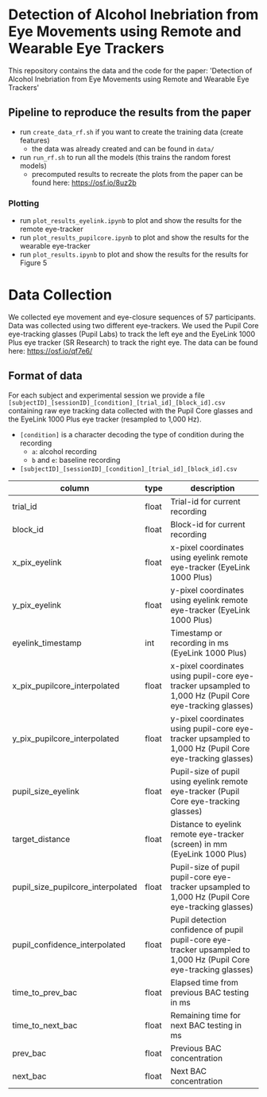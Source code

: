 # Detection of Alcohol Inebriation from Eye Movements using Remote and Wearable Eye Trackers
This repository contains the data and the code for the paper: 'Detection of Alcohol Inebriation from Eye Movements using Remote and Wearable Eye Trackers'
## Pipeline to reproduce the results from the paper
* run ```create_data_rf.sh``` if you want to create the training data (create features)
    * the data was already created and can be found in ```data/```
* run ```run_rf.sh``` to run all the models (this trains the random forest models)
	* precomputed results to recreate the plots from the paper can be found here: https://osf.io/8uz2b
 
### Plotting
* run ```plot_results_eyelink.ipynb``` to plot and show the results for the remote eye-tracker
* run ```plot_results_pupilcore.ipynb``` to plot and show the results for the wearable eye-tracker
* run ```plot_results.ipynb``` to plot and show the results for the results for Figure 5


# Data Collection
We collected eye movement and eye-closure sequences of 57 participants. Data was collected using two different eye-trackers. We used the Pupil Core eye-tracking glasses (Pupil Labs) to track the left eye and the EyeLink 1000 Plus eye tracker (SR Research) to track the right eye. The data can be found here: https://osf.io/qf7e6/

## Format of data
For each subject and experimental session we provide a file ```[subjectID]_[sessionID]_[condition]_[trial_id]_[block_id].csv``` containing raw eye tracking data collected with the Pupil Core glasses and the EyeLink 1000 Plus eye tracker (resampled to 1,000 Hz).
* ```[condition]``` is a character decoding the type of condition during the recording
  * ```a```: alcohol recording
  * ```b``` and ```e```: baseline recording
* ```[subjectID]_[sessionID]_[condition]_[trial_id]_[block_id].csv```

| column  | type | description|
| ------------- | ------------- | ------------- |
| trial_id      | float       | Trial-id for current recording   |
| block_id   | float        | Block-id for current recording      |
|x_pix_eyelink | float |x-pixel coordinates using eyelink remote eye-tracker (EyeLink 1000 Plus)|
|y_pix_eyelink | float | y-pixel coordinates using eyelink remote eye-tracker (EyeLink 1000 Plus)|
|eyelink_timestamp | int |Timestamp or recording in ms (EyeLink 1000 Plus)|
|x_pix_pupilcore_interpolated | float | x-pixel coordinates using pupil-core eye-tracker upsampled to 1,000 Hz (Pupil Core eye-tracking glasses) |
|y_pix_pupilcore_interpolated | float | y-pixel coordinates using pupil-core eye-tracker upsampled to 1,000 Hz (Pupil Core eye-tracking glasses)|
|pupil_size_eyelink | float | Pupil-size of pupil using eyelink remote eye-tracker (Pupil Core eye-tracking glasses)|
|target_distance | float | Distance to eyelink remote eye-tracker (screen) in mm (EyeLink 1000 Plus)|
|pupil_size_pupilcore_interpolated | float | Pupil-size of pupil pupil-core eye-tracker upsampled to 1,000 Hz (Pupil Core eye-tracking glasses)|
|pupil_confidence_interpolated | float | Pupil detection confidence of pupil pupil-core eye-tracker upsampled to 1,000 Hz (Pupil Core eye-tracking glasses)|
| time_to_prev_bac| float | Elapsed time from previous BAC testing in ms |
|time_to_next_bac | float | Remaining time for next BAC testing in ms |
|prev_bac | float | Previous BAC concentration |
|next_bac | float | Next BAC concentration |

